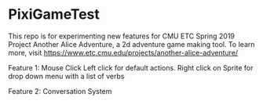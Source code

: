 # PixiGameTest
This repo is for experimenting new features for CMU ETC Spring 2019 Project Another Alice Adventure, a 2d adventure game making tool. To learn more, visit https://www.etc.cmu.edu/projects/another-alice-adventure/

Feature 1: Mouse Click
  Left click for default actions. 
  Right click on Sprite for drop down menu with a list of verbs

Feature 2: 
  Conversation System
